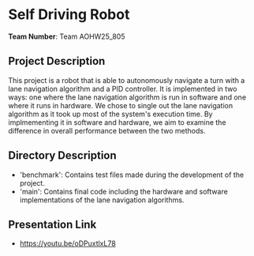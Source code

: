 # Self Driving Robot
**Team Number**: Team AOHW25_805

## Project Description
This project is a robot that is able to autonomously navigate a turn with a lane navigation algorithm and a PID controller. It is implemented in two ways: one where the lane navigation algorithm is run in software and one where it runs in hardware. We chose to single out the lane navigation algorithm as it took up most of the system's execution time. By implmementing it in software and hardware, we aim to examine the difference in overall performance between the two methods.

## Directory Description
- 'benchmark': Contains test files made during the development of the project.
- 'main': Contains final code including the hardware and software implementations of the lane navigation algorithms.

## Presentation Link
- https://youtu.be/oDPuxtlxL78